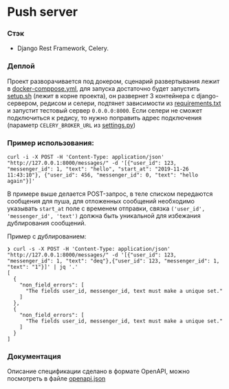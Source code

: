 # Push server

### Стэк

* Django Rest Framework, Celery.

### Деплой
Проект разворачивается под докером, сценарий развертывания лежит в [docker-comppose.yml](https://github.com/ssalamatov/project404/blob/master/docker-compose.yml), для запуска достаточно будет запустить [setup.sh](https://github.com/ssalamatov/project404/blob/master/setup.sh) (лежит в корне проекта), он развернет 3 контейнера с django-сервером, редисом и селери, подтянет зависимости из [requirements.txt](https://github.com/ssalamatov/project404/blob/master/requirements.txt) и запустит тестовый сервер ```0.0.0.0:8000```.
Если селери не сможет подключиться к редису, то нужно поправить адрес подключения (параметр ```CELERY_BROKER_URL``` из [settings.py](https://github.com/ssalamatov/project404/blob/master/project404/settings.py))


### Пример использования:
```
curl -i -X POST -H 'Content-Type: application/json' "http://127.0.0.1:8000/messages/" -d '[{"user_id": 123, "messenger_id": 1, "text": "hello", "start_at": "2019-11-26 11:43:10"}, {"user_id": 456, "messenger_id": 0, "text": "hello again"}]'
```

В примере выше делается POST-запрос, в теле списком передаются сообщения для пуша, для отложенных сообщений необходимо указывать ```start_at``` поле с временем отправки, связка ```('user_id', 'messenger_id', 'text')``` должна быть уникальной для избежания дублирования сообщений.

Пример с дублированием:
```
❯ curl -s -X POST -H 'Content-Type: application/json' "http://127.0.0.1:8000/messages/" -d '[{"user_id": 123, "messenger_id": 1, "text": "deq"},{"user_id": 123, "messenger_id": 1, "text": "1"}]' | jq '.'
[
  {
    "non_field_errors": [
      "The fields user_id, messenger_id, text must make a unique set."
    ]
  },
  {
    "non_field_errors": [
      "The fields user_id, messenger_id, text must make a unique set."
    ]
  }
]
``` 


### Документация
Описание спецификации сделано в формате OpenAPI, можно посмотреть в файле [openapi.json](https://github.com/ssalamatov/project404/blob/master/docs/openapi.json)
